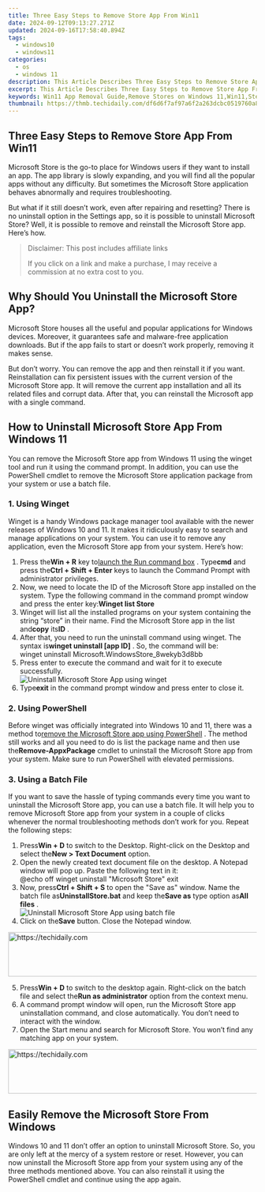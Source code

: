 ```yaml
---
title: Three Easy Steps to Remove Store App From Win11
date: 2024-09-12T09:13:27.271Z
updated: 2024-09-16T17:58:40.894Z
tags:
  - windows10
  - windows11
categories:
  - os
  - windows 11
description: This Article Describes Three Easy Steps to Remove Store App From Win11
excerpt: This Article Describes Three Easy Steps to Remove Store App From Win11
keywords: Win11 App Removal Guide,Remove Stores on Windows 11,Win11,Steps to Delete Store Apps,Remove Store Software (Win11),Disable Store Integration in Win11,Win11
thumbnail: https://thmb.techidaily.com/df6d6f7af97a6f2a263dcbc0519760a864ba0996ca5b9b75ea6d971b44c71c22.jpg
---
```


## Three Easy Steps to Remove Store App From Win11

 Microsoft Store is the go-to place for Windows users if they want to install an app. The app library is slowly expanding, and you will find all the popular apps without any difficulty. But sometimes the Microsoft Store application behaves abnormally and requires troubleshooting.

 But what if it still doesn’t work, even after repairing and resetting? There is no uninstall option in the Settings app, so it is possible to uninstall Microsoft Store? Well, it is possible to remove and reinstall the Microsoft Store app. Here’s how.

>  Disclaimer: This post includes affiliate links
>
>  If you click on a link and make a purchase, I may receive a commission at no extra cost to you.
>

## Why Should You Uninstall the Microsoft Store App?

 Microsoft Store houses all the useful and popular applications for Windows devices. Moreover, it guarantees safe and malware-free application downloads. But if the app fails to start or doesn’t work properly, removing it makes sense.

 But don’t worry. You can remove the app and then reinstall it if you want. Reinstallation can fix persistent issues with the current version of the Microsoft Store app. It will remove the current app installation and all its related files and corrupt data. After that, you can reinstall the Microsoft app with a single command.

## How to Uninstall Microsoft Store App From Windows 11

 You can remove the Microsoft Store app from Windows 11 using the winget tool and run it using the command prompt. In addition, you can use the PowerShell cmdlet to remove the Microsoft Store application package from your system or use a batch file.

### 1\. Using Winget

 Winget is a handy Windows package manager tool available with the newer releases of Windows 10 and 11\. It makes it ridiculously easy to search and manage applications on your system. You can use it to remove any application, even the Microsoft Store app from your system. Here’s how:

1. Press the**Win + R** key to[launch the Run command box](https://www.makeuseof.com/windows-open-run-command-dialog-box/) . Type**cmd** and press the**Ctrl + Shift + Enter** keys to launch the Command Prompt with administrator privileges.
2. Now, we need to locate the ID of the Microsoft Store app installed on the system. Type the following command in the command prompt window and press the enter key:**Winget list Store**
3. Winget will list all the installed programs on your system containing the string “store” in their name. Find the Microsoft Store app in the list and**copy** its**ID** .
4. After that, you need to run the uninstall command using winget. The syntax is**winget uninstall \[app ID\]** . So, the command will be:  
winget uninstall Microsoft.WindowsStore_8wekyb3d8bb
5. Press enter to execute the command and wait for it to execute successfully.  
![Uninstall Microsoft Store App using winget](https://static1.makeuseofimages.com/wordpress/wp-content/uploads/2023/03/uninstall-microsoft-store-app-using-winget.jpg)
6. Type**exit** in the command prompt window and press enter to close it.

### 2\. Using PowerShell

 Before winget was officially integrated into Windows 10 and 11, there was a method to[remove the Microsoft Store app using PowerShell](https://www.makeuseof.com/remove-reinstall-microsoft-store-windows-11/) . The method still works and all you need to do is list the package name and then use the**Remove-AppxPackage** cmdlet to uninstall the Microsoft Store app from your system. Make sure to run PowerShell with elevated permissions.

### 3\. Using a Batch File

 If you want to save the hassle of typing commands every time you want to uninstall the Microsoft Store app, you can use a batch file. It will help you to remove Microsoft Store app from your system in a couple of clicks whenever the normal troubleshooting methods don’t work for you. Repeat the following steps:

1. Press**Win + D** to switch to the Desktop. Right-click on the Desktop and select the**New > Text Document** option.
2. Open the newly created text document file on the desktop. A Notepad window will pop up. Paste the following text in it:  
@echo off winget uninstall "Microsoft Store" exit
3. Now, press**Ctrl + Shift + S** to open the "Save as" window. Name the batch file as**UninstallStore.bat** and keep the**Save as** type option as**All files** .  
![Uninstall Microsoft Store App using batch file](https://static1.makeuseofimages.com/wordpress/wp-content/uploads/2023/03/uninstall-microsoft-store-app-using-batch-file.jpg)
4. Click on the**Save** button. Close the Notepad window.

<!-- affiliate ads begin -->
<a href="https://appsumo.8odi.net/c/5597632/2118305/7443" target="_top" id="2118305">
  <img src="//a.impactradius-go.com/display-ad/7443-2118305" border="0" alt="https://techidaily.com" width="728" height="90"/>
</a>
<img height="0" width="0" src="https://appsumo.8odi.net/i/5597632/2118305/7443" style="position:absolute;visibility:hidden;" border="0" />
<!-- affiliate ads end -->

5. Press**Win + D** to switch to the desktop again. Right-click on the batch file and select the**Run as administrator** option from the context menu.
6. A command prompt window will open, run the Microsoft Store app uninstallation command, and close automatically. You don’t need to interact with the window.
7. Open the Start menu and search for Microsoft Store. You won’t find any matching app on your system.

<!-- affiliate ads begin -->
<a href="https://bluettius.sjv.io/c/5597632/2139119/17108" target="_top" id="2139119">
  <img src="//a.impactradius-go.com/display-ad/17108-2139119" border="0" alt="https://techidaily.com" width="728" height="90"/>
</a>
<img height="0" width="0" src="https://bluettius.sjv.io/i/5597632/2139119/17108" style="position:absolute;visibility:hidden;" border="0" />
<!-- affiliate ads end -->

## Easily Remove the Microsoft Store From Windows

 Windows 10 and 11 don’t offer an option to uninstall Microsoft Store. So, you are only left at the mercy of a system restore or reset. However, you can now uninstall the Microsoft Store app from your system using any of the three methods mentioned above. You can also reinstall it using the PowerShell cmdlet and continue using the app again.

<ins class="adsbygoogle"
     style="display:block"
     data-ad-format="autorelaxed"
     data-ad-client="ca-pub-7571918770474297"
     data-ad-slot="1223367746"></ins>

<ins class="adsbygoogle"
     style="display:block"
     data-ad-client="ca-pub-7571918770474297"
     data-ad-slot="8358498916"
     data-ad-format="auto"
     data-full-width-responsive="true"></ins>



